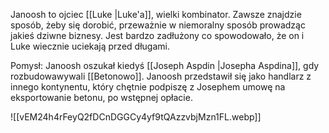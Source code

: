 Janoosh to ojciec [[Luke |Luke'a]], wielki kombinator. Zawsze znajdzie sposób, żeby się dorobić, przeważnie w niemoralny sposób prowadząc jakieś dziwne biznesy. Jest bardzo zadłużony co spowodowało, że on i Luke wiecznie uciekają przed długami. 

Pomysł: Janoosh oszukał kiedyś [[Joseph Aspdin |Josepha Aspdina]], gdy rozbudowawywali [[Betonowo]]. Janoosh przedstawił się jako handlarz z innego kontynentu, który chętnie podpiszę z Josephem umowę na eksportowanie betonu, po wstępnej opłacie. 

![[vEM24h4rFeyQ2fDCnDGGCy4yf9tQAzzvbjMzn1FL.webp]]